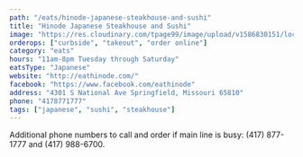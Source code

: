 ```yaml
---
path: "/eats/hinode-japanese-steakhouse-and-sushi"
title: "Hinode Japanese Steakhouse and Sushi"
image: "https://res.cloudinary.com/tpage99/image/upload/v1586830151/local417eats/local417eatslogo.png"
orderops: ["curbside", "takeout", "order online"]
category: "eats"
hours: "11am-8pm Tuesday through Saturday"
eatsType: "Japanese"
website: "http://eathinode.com/"
facebook: "https://www.facebook.com/eathinode"
address: "4301 S National Ave Springfield, Missouri 65810"
phone: "4178771777"
tags: ["japanese", "sushi", "steakhouse"]
---
```


Additional phone numbers to call and order if main line is busy: (417) 877-1777 and (417) 988-6700.
